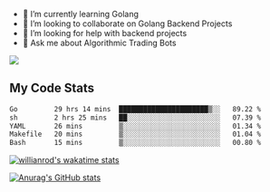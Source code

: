 
- 🌱 I’m currently learning Golang
- 👯 I’m looking to collaborate on Golang Backend Projects
- 🤔 I’m looking for help with backend projects
- 💬 Ask me about Algorithmic Trading Bots

![](https://github-profile-trophy.vercel.app/?username=kevinbarrero)

## My Code Stats

<!--START_SECTION:waka-->

```txt
Go         29 hrs 14 mins  ██████████████████████▒░░   89.22 %
sh         2 hrs 25 mins   ██░░░░░░░░░░░░░░░░░░░░░░░   07.39 %
YAML       26 mins         ▒░░░░░░░░░░░░░░░░░░░░░░░░   01.34 %
Makefile   20 mins         ▒░░░░░░░░░░░░░░░░░░░░░░░░   01.04 %
Bash       15 mins         ▒░░░░░░░░░░░░░░░░░░░░░░░░   00.80 %
```

<!--END_SECTION:waka-->

[![willianrod's wakatime stats](https://github-readme-stats.vercel.app/api/wakatime?username=holdandup&layout=compact&theme=react&custom_title=Wakatime%20All%20Time%20Stats&langs_count=8)](https://github.com/anuraghazra/github-readme-stats)

[![Anurag's GitHub stats](https://github-readme-stats.vercel.app/api?username=Kevinbarrero)](https://github.com/anuraghazra/github-readme-stats)





